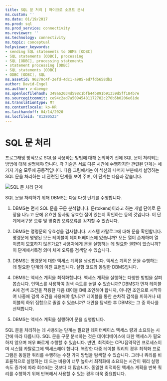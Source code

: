 ```yaml
---
title: SQL 문 처리 | 마이크로 소프트 문서
ms.custom: ''
ms.date: 01/19/2017
ms.prod: sql
ms.prod_service: connectivity
ms.reviewer: ''
ms.technology: connectivity
ms.topic: conceptual
helpviewer_keywords:
- sending SQL statements to DBMS [ODBC]
- SQL statements [ODBC], processing
- SQL [ODBC], processing statements
- statement processing [ODBC]
- SQL statements [ODBC]
- ODBC [ODBC], SQL
ms.assetid: 96270c4f-2efd-4dc1-a985-ed7fd5658db2
author: David-Engel
ms.author: v-daenge
ms.openlocfilehash: 349a62034d598c1bfb44b891b91359d5ff184b7e
ms.sourcegitcommit: ce94c2ad7a50945481172782c270b5b0206e61de
ms.translationtype: MT
ms.contentlocale: ko-KR
ms.lasthandoff: 04/14/2020
ms.locfileid: "81280523"
---
```

# <a name="processing-a-sql-statement"></a>SQL 문 처리
프로그래밍 방식으로 SQL을 사용하는 방법에 대해 논의하기 전에 SQL 문이 처리되는 방법에 대해 설명해야 합니다. 각 기술은 서로 다른 시간에 수행하지만 관련된 단계는 세 가지 기술 모두에 공통적입니다. 다음 그림에서는 이 섹션의 나머지 부분에서 설명하는 SQL 문을 처리하는 데 관련된 단계를 보여 주며, 이 단계는 다음과 같습니다.  
  
 ![SQL 문 처리 단계](../../odbc/reference/media/pr01.gif "pr01")  
  
 SQL 문을 처리하기 위해 DBMS는 다음 다섯 단계를 수행합니다.  
  
1.  DBMS는 먼저 SQL 문을 구문 분석합니다. 문(tokens)이라고 하는 개별 단어로 문장을 나누고 문에 유효한 동사및 유효한 절이 있는지 확인하는 등의 것입니다. 이 단계에서구문 오류 및 맞춤법 오류오류를 감지할 수 있습니다.  
  
2.  DBMS는 명령문의 유효성을 검사합니다. 시스템 카탈로그에 대해 문을 확인합니다. 명령문에 명명된 모든 테이블이 데이터베이스에 있습니까? 모든 열이 존재하며 열 이름이 모호하지 않은가요? 사용자에게 문을 실행하는 데 필요한 권한이 있습니까? 이 단계에서특정 의미 체계 오류를 검색할 수 있습니다.  
  
3.  DBMS는 명령문에 대한 액세스 계획을 생성합니다. 액세스 계획은 문을 수행하는 데 필요한 단계의 이진 표현입니다. 실행 코드와 동일한 DBMS입니다.  
  
4.  DBMS는 액세스 계획을 최적화합니다. 액세스 계획을 실행하는 다양한 방법을 살펴봅습니다. 인덱스를 사용하여 검색 속도를 높일 수 있습니까? DBMS가 먼저 테이블 A에 검색 조건을 적용한 다음 테이블 B에 조인해야 합니까, 아니면 조인으로 시작하여 나중에 검색 조건을 사용해야 합니까? 테이블을 통한 순차적 검색을 피하거나 테이블의 하위 집합으로 줄일 수 있습니까? 대안을 탐색한 후 DBMS는 그 중 하나를 선택합니다.  
  
5.  DBMS는 액세스 계획을 실행하여 문을 실행합니다.  
  
 SQL 문을 처리하는 데 사용되는 단계는 필요한 데이터베이스 액세스 량과 소요되는 시간에 따라 다릅니다. SQL 문을 구문 분석하는 것은 데이터베이스에 대한 액세스가 필요하지 않으며 매우 빠르게 수행할 수 있습니다. 반면, 최적화는 CPU집약적인 프로세스이며 시스템 카탈로그에 액세스해야 합니다. 복잡한 다중 테이블 쿼리의 경우 최적화 프로그램은 동일한 쿼리를 수행하는 수천 가지 방법을 탐색할 수 있습니다. 그러나 쿼리를 비효율적으로 실행하는 데 드는 비용이 너무 높아서 최적화에 소요되는 시간이 쿼리 실행 속도 증가에 따라 회수되는 것보다 더 많습니다. 동일한 최적화된 액세스 계획을 반복 쿼리를 수행하기 위해 반복해서 사용할 수 있는 경우 더욱 중요합니다.
